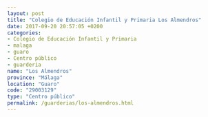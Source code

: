```yaml
---
layout: post
title: "Colegio de Educación Infantil y Primaria Los Almendros"
date: 2017-09-20 20:57:05 +0200
categories:
- Colegio de Educación Infantil y Primaria
- malaga
- guaro
- Centro público
- guarderia
name: "Los Almendros"
province: "Málaga"
location: "Guaro"
code: "29003129"
type: "Centro público"
permalink: /guarderias/los-almendros.html
---
```


